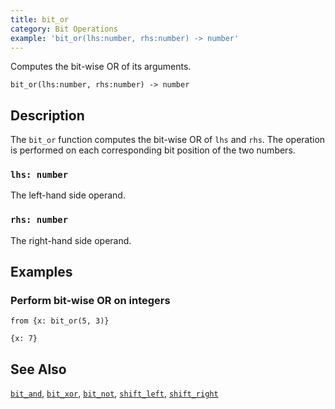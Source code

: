 ```yaml
---
title: bit_or
category: Bit Operations
example: 'bit_or(lhs:number, rhs:number) -> number'
---
```



Computes the bit-wise OR of its arguments.

```tql
bit_or(lhs:number, rhs:number) -> number
```

## Description

The `bit_or` function computes the bit-wise OR of `lhs` and `rhs`. The operation
is performed on each corresponding bit position of the two numbers.

### `lhs: number`

The left-hand side operand.

### `rhs: number`

The right-hand side operand.

## Examples

### Perform bit-wise OR on integers

```tql
from {x: bit_or(5, 3)}
```

```tql
{x: 7}
```

## See Also

[`bit_and`](/reference/functions/bit_and),
[`bit_xor`](/reference/functions/bit_xor),
[`bit_not`](/reference/functions/bit_not),
[`shift_left`](/reference/functions/shift_left),
[`shift_right`](/reference/functions/shift_right)
